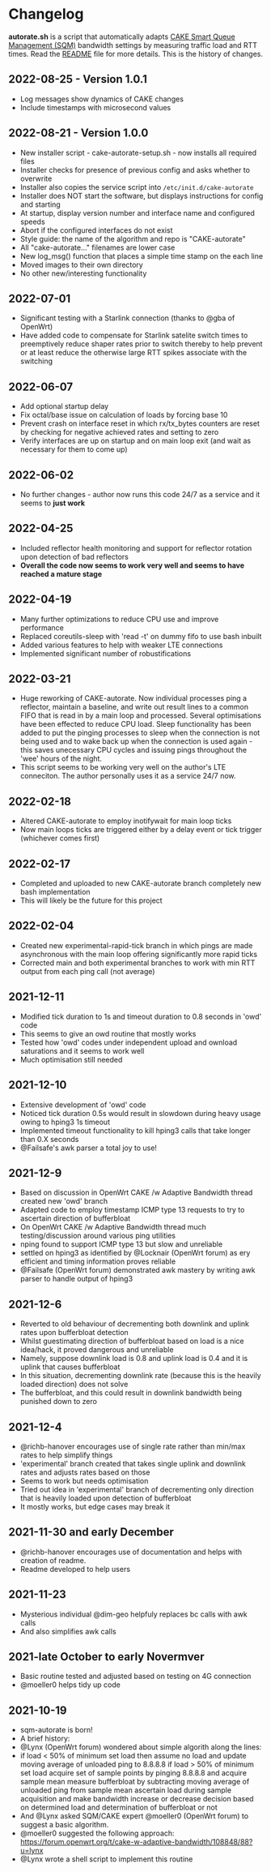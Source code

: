 # Changelog

**autorate.sh** is a script that automatically adapts
[CAKE Smart Queue Management (SQM)](https://www.bufferbloat.net/projects/codel/wiki/Cake/)
bandwidth settings by measuring traffic load and RTT times.
Read the [README](./README.md) file for more details.
This is the history of changes.

## 2022-08-25 - Version 1.0.1 

- Log messages show dynamics of CAKE changes
- Include timestamps with microsecond values

## 2022-08-21 - Version 1.0.0

- New installer script - cake-autorate-setup.sh - now installs all required files 
- Installer checks for presence of previous config and asks whether to overwrite 
- Installer also copies the service script into `/etc/init.d/cake-autorate`
- Installer does NOT start the software, but displays instructions for config and starting 
- At startup, display version number and interface name and configured speeds
- Abort if the configured interfaces do not exist
- Style guide: the name of the algorithm and repo is "CAKE-autorate"
- All "cake-autorate..." filenames are lower case
- New log_msg() function that places a simple time stamp on the each line 
- Moved images to their own directory
- No other new/interesting functionality

## 2022-07-01

- Significant testing with a Starlink connection (thanks to @gba of OpenWrt)
- Have added code to compensate for Starlink satelite switch times to preemptively reduce shaper rates prior to switch thereby to help prevent or at least reduce the otherwise large RTT spikes associate with the switching

## 2022-06-07

- Add optional startup delay
- Fix octal/base issue on calculation of loads by forcing base 10
- Prevent crash on interface reset in which rx/tx_bytes counters are reset by checking for negative achieved rates and setting to zero
- Verify interfaces are up on startup and on main loop exit (and wait as necessary for them to come up)

## 2022-06-02

- No further changes - author now runs this code 24/7 as a service and it seems to **just work**

## 2022-04-25

- Included reflector health monitoring and support for reflector rotation upon detection of bad reflectors
- **Overall the code now seems to work very well and seems to have reached a mature stage**

## 2022-04-19

- Many further optimizations to reduce CPU use and improve performance 
- Replaced coreutils-sleep with 'read -t' on dummy fifo to use bash inbuilt
- Added various features to help with weaker LTE connections
- Implemented significant number of robustifications

## 2022-03-21

- Huge reworking of CAKE-autorate. Now individual processes ping a reflector, maintain a baseline, and write out result lines to a common FIFO that is read in by a main loop and processed. Several optimisations have been effected to reduce CPU load. Sleep functionality has been added to put the pinging processes to sleep when the connection is not being used and to wake back up when the connection is used again - this saves unecessary CPU cycles and issuing pings throughout the 'wee' hours of the night.
- This script seems to be working very well on the author's LTE conneciton. The author personally uses it as a service 24/7 now. 

## 2022-02-18

- Altered CAKE-autorate to employ inotifywait for main loop ticks
- Now main loops ticks are triggered either by a delay event or tick trigger (whichever comes first)

## 2022-02-17

- Completed and uploaded to new CAKE-autorate branch completely new bash implementation
- This will likely be the future for this project 

## 2022-02-04

- Created new experimental-rapid-tick branch in which pings are made asynchronous with the main loop offering significantly more rapid ticks
- Corrected main and both experimental branches to work with min RTT output from each ping call (not average)

## 2021-12-11

- Modified tick duration to 1s and timeout duration to 0.8 seconds in 'owd' code
- This seems to give an owd routine that mostly works
- Tested how 'owd' codes under independent upload and ownload saturations and it seems to work well
- Much optimisation still needed

## 2021-12-10

- Extensive development of 'owd' code
- Noticed tick duration 0.5s would result in slowdown during heavy usage owing to hping3 1s timeout
- Implemented timeout functionality to kill hping3 calls that take longer than 0.X seconds
- @Failsafe's awk parser a total joy to use!

## 2021-12-9

- Based on discussion in OpenWrt CAKE /w Adaptive Bandwidth thread created new 'owd' branch 
- Adapted code to employ timestamp ICMP type 13 requests to try to ascertain direction of bufferbloat
- On OpenWrt CAKE /w Adaptive Bandwidth thread much testing/discussion around various ping utilities
- nping found to support ICMP type 13 but slow and unreliable
- settled on hping3 as identified by @Locknair (OpenWrt forum) as ery efficient and timing information proves reliable
- @Failsafe (OpenWrt forum) demonstrated awk mastery by writing awk parser to handle output of hping3 

## 2021-12-6

- Reverted to old behaviour of decrementing both downlink and uplink rates upon bufferbloat detection
- Whilst guestimating direction of bufferbloat based on load is a nice idea/hack, it proved dangerous and unreliable
- Namely, suppose downlink load is 0.8 and uplink load is 0.4 and it is uplink that causes bufferbloat
- In this situation, decrementing downlink rate (because this is the heavily loaded direction) does not solve 
- The bufferbloat, and this could result in downlink bandwidth being punished down to zero

## 2021-12-4

- @richb-hanover encourages use of single rate rather than min/max rates to help simplify things
- 'experimental' branch created that takes single uplink and downlink rates and adjusts rates based on those
- Seems to work but needs optimisation
- Tried out idea in 'experimental' branch of decrementing only direction that is heavily loaded upon detection of bufferbloat
- It mostly works, but edge cases may break it

## 2021-11-30 and early December

- @richb-hanover encourages use of documentation and helps with creation of readme.
- Readme developed to help users

## 2021-11-23

- Mysterious individual @dim-geo helpfuly replaces bc calls with awk calls
- And also simplifies awk calls

## 2021-late October to early Novermver

- Basic routine tested and adjusted based on testing on 4G connection
- @moeller0 helps tidy up code

## 2021-10-19

- sqm-autorate is born! 
- A brief history:
- @Lynx (OpenWrt forum) wondered about simple algorith along the lines:
- if load < 50% of minimum set load then assume no load and update moving average of unloaded ping to 8.8.8.8
if load > 50% of minimum set load acquire set of sample points by pinging 8.8.8.8 and acquire sample mean
measure bufferbloat by subtracting moving average of unloaded ping from sample mean
ascertain load during sample acquisition and make bandwidth increase or decrease decision based on determined load and determination of bufferbloat or not
- And @Lynx asked SQM/CAKE expert @moeller0 (OpenWrt forum) to suggest a basic algorithm. 
- @moeller0 suggested the following approach: https://forum.openwrt.org/t/cake-w-adaptive-bandwidth/108848/88?u=lynx
- @Lynx wrote a shell script to implement this routine
